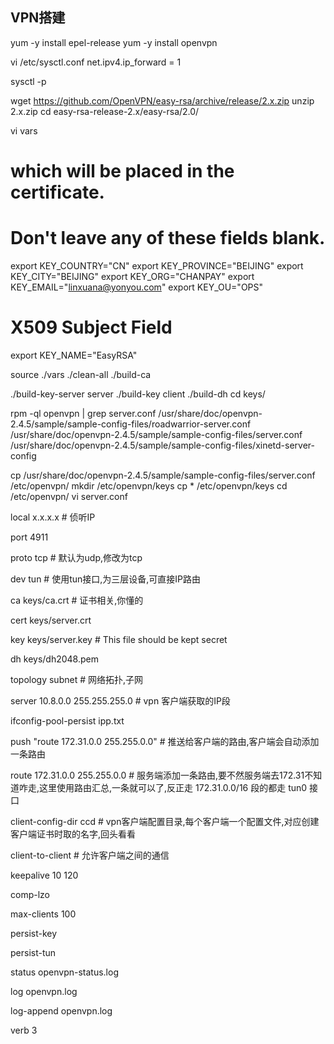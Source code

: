 ## VPN搭建

yum -y install epel-release
yum -y install openvpn

vi /etc/sysctl.conf
net.ipv4.ip_forward = 1


sysctl -p

wget https://github.com/OpenVPN/easy-rsa/archive/release/2.x.zip
unzip 2.x.zip
cd easy-rsa-release-2.x/easy-rsa/2.0/


vi vars
# which will be placed in the certificate.
# Don't leave any of these fields blank.
export KEY_COUNTRY="CN"
export KEY_PROVINCE="BEIJING"
export KEY_CITY="BEIJING"
export KEY_ORG="CHANPAY"
export KEY_EMAIL="linxuana@yonyou.com"
export KEY_OU="OPS"
# X509 Subject Field
export KEY_NAME="EasyRSA"


source ./vars
./clean-all
./build-ca

./build-key-server server
./build-key client
./build-dh
cd keys/

rpm -ql openvpn | grep server.conf
/usr/share/doc/openvpn-2.4.5/sample/sample-config-files/roadwarrior-server.conf
/usr/share/doc/openvpn-2.4.5/sample/sample-config-files/server.conf
/usr/share/doc/openvpn-2.4.5/sample/sample-config-files/xinetd-server-config


cp /usr/share/doc/openvpn-2.4.5/sample/sample-config-files/server.conf /etc/openvpn/
mkdir /etc/openvpn/keys
cp * /etc/openvpn/keys
cd /etc/openvpn/
vi server.conf


local x.x.x.x # 侦听IP

port 4911

proto tcp # 默认为udp,修改为tcp

dev tun # 使用tun接口,为三层设备,可直接IP路由

ca keys/ca.crt # 证书相关,你懂的

cert keys/server.crt

key keys/server.key  # This file should be kept secret

dh keys/dh2048.pem

topology subnet # 网络拓扑,子网

server 10.8.0.0 255.255.255.0 # vpn 客户端获取的IP段

ifconfig-pool-persist ipp.txt

push "route 172.31.0.0 255.255.0.0" # 推送给客户端的路由,客户端会自动添加一条路由

route 172.31.0.0 255.255.0.0 # 服务端添加一条路由,要不然服务端去172.31不知道咋走,这里使用路由汇总,一条就可以了,反正走 172.31.0.0/16 段的都走 tun0 接口

client-config-dir ccd # vpn客户端配置目录,每个客户端一个配置文件,对应创建客户端证书时取的名字,回头看看

client-to-client # 允许客户端之间的通信

keepalive 10 120

comp-lzo

max-clients 100

persist-key

persist-tun

status openvpn-status.log

log         openvpn.log

log-append  openvpn.log

verb 3
